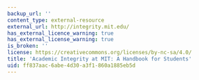 ```yaml
---
backup_url: ''
content_type: external-resource
external_url: http://integrity.mit.edu/
has_external_licence_warning: true
has_external_license_warning: true
is_broken: ''
license: https://creativecommons.org/licenses/by-nc-sa/4.0/
title: 'Academic Integrity at MIT: A Handbook for Students'
uid: ff837aac-6abe-4d30-a3f1-860a1885eb5d
---
```

